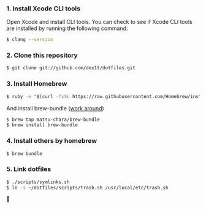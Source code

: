 ### 1. Install Xcode CLI tools
Open Xcode and install CLI tools.
You can check to see if Xcode CLI tools are installed by running the following command:
```bash
$ clang --version
```

### 2. Clone this repository
```bash
$ git clone git://github.com/dex1t/dotfiles.git
```

### 3. Install Homebrew
```bash
$ ruby -e "$(curl -fsSL https://raw.githubusercontent.com/Homebrew/install/master/install)"
```

And install brew-bundle ([work around](http://qiita.com/matsu_chara/items/78d0d0299a2f45270046))

```bash
$ brew tap matsu-chara/brew-bundle
$ brew install brew-bundle
```

### 4. Install others by homebrew
```bash
$ brew bundle
```

### 5. Link dotfiles
```bash
$ ./scripts/symlinks.sh
$ ln -s ~/dotfiles/scripts/trash.sh /usr/local/etc/trash.sh
```

:dancers:
